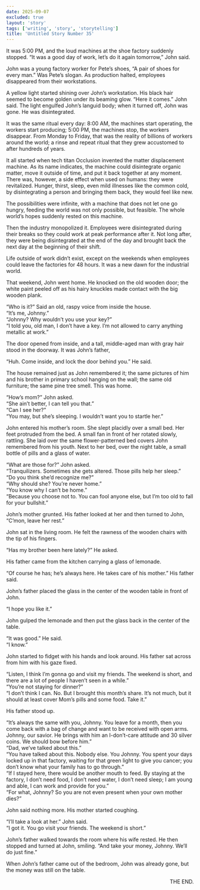 ```yaml
---
date: 2025-09-07
excluded: true
layout: 'story'
tags: ['writing', 'story', 'storytelling']
title: 'Untitled Story Number 35'
---
```


It was 5:00 PM, and the loud machines at the shoe factory suddenly stopped. “It was a good day of work, let’s do it again tomorrow,” John said.

John was a young factory worker for Pete’s shoes, “A pair of shoes for every man.” Was Pete’s slogan. As production halted, employees disappeared from their workstations.

A yellow light started shining over John’s workstation. His black hair seemed to become golden under its beaming glow. “Here it comes.” John said. The light engulfed John’s languid body; when it turned off, John was gone. He was disintegrated.

It was the same ritual every day: 8:00 AM, the machines start operating, the workers start producing; 5:00 PM, the machines stop, the workers disappear. From Monday to Friday, that was the reality of billions of workers around the world; a rinse and repeat ritual that they grew accustomed to after hundreds of years.

It all started when tech titan Occlusion invented the matter displacement machine. As its name indicates, the machine could disintegrate organic matter, move it outside of time, and put it back together at any moment. There was, however, a side effect when used on humans: they were revitalized. Hunger, thirst, sleep, even mild illnesses like the common cold, by disintegrating a person and bringing them back, they would feel like new.

The possibilities were infinite, with a machine that does not let one go hungry, feeding the world was not only possible, but feasible. The whole world’s hopes suddenly rested on this machine.

Then the industry monopolized it. Employees were disintegrated during their breaks so they could work at peak performance after it. Not long after, they were being disintegrated at the end of the day and brought back the next day at the beginning of their shift.

Life outside of work didn’t exist, except on the weekends when employees could leave the factories for 48 hours. It was a new dawn for the industrial world.


That weekend, John went home. He knocked on the old wooden door; the white paint peeled off as his hairy knuckles made contact with the big wooden plank.

“Who is it?” Said an old, raspy voice from inside the house.  
“It’s me, Johnny.”  
“Johnny? Why wouldn’t you use your key?”  
“I told you, old man, I don’t have a key. I’m not allowed to carry anything metallic at work.”

The door opened from inside, and a tall, middle-aged man with gray hair stood in the doorway. It was John’s father, 

“Huh. Come inside, and lock the door behind you.” He said.

The house remained just as John remembered it; the same pictures of him and his brother in primary school hanging on the wall; the same old furniture; the same pine tree smell. This was home.

“How’s mom?” John asked.  
“She ain’t better, I can tell you that.”  
“Can I see her?”  
“You may, but she’s sleeping. I wouldn’t want you to startle her.”

John entered his mother’s room. She slept placidly over a small bed. Her feet protruded from the bed. A small fan in front of her rotated slowly, rattling. She laid over the same flower-patterned bed covers John remembered from his youth. Next to her bed, over the night table, a small bottle of pills and a glass of water.

“What are those for?” John asked.  
“Tranquilizers. Sometimes she gets altered. Those pills help her sleep.”  
“Do you think she’d recognize me?”  
“Why should she? You’re never home.”  
“You know why I can’t be home.”  
“Because you choose not to. You can fool anyone else, but I’m too old to fall for your bullshit.”

John’s mother grunted. His father looked at her and then turned to John, “C’mon, leave her rest.”

John sat in the living room. He felt the rawness of the wooden chairs with the tip of his fingers.

“Has my brother been here lately?” He asked.

His father came from the kitchen carrying a glass of lemonade.

“Of course he has; he’s always here. He takes care of his mother.” His father said.

John’s father placed the glass in the center of the wooden table in front of John.

“I hope you like it.”

John gulped the lemonade and then put the glass back in the center of the table.

“It was good.” He said.  
“I know.”

John started to fidget with his hands and look around. His father sat across from him with his gaze fixed.

“Listen, I think I’m gonna go and visit my friends. The weekend is short, and there are a lot of people I haven’t seen in a while.”  
“You’re not staying for dinner?”  
“I don’t think I can. No. But I brought this month’s share. It’s not much, but it should at least cover Mom’s pills and some food. Take it.”

His father stood up.

“It’s always the same with you, Johnny. You leave for a month, then you come back with a bag of change and want to be received with open arms. Johnny, our savior. He brings with him an I-don’t-care attitude and 30 silver coins. We should bow before him.”  
“Dad, we’ve talked about this.”  
“You have talked about this. Nobody else. You Johnny. You spent your days locked up in that factory, waiting for that green light to give you cancer; you don’t know what your family has to go through.”  
“If I stayed here, there would be another mouth to feed. By staying at the factory, I don’t need food, I don’t need water, I don’t need sleep; I am young and able, I can work and provide for you.”  
“For what, Johnny? So you are not even present when your own mother dies?”

John said nothing more. His mother started coughing.

“I’ll take a look at her.” John said.  
“I got it. You go visit your friends. The weekend is short.”

John’s father walked towards the room where his wife rested. He then stopped and turned at John, smiling. “And take your money, Johnny. We’ll do just fine.”

When John’s father came out of the bedroom, John was already gone, but the money was still on the table.

<p style="text-align:right">THE END.</p>